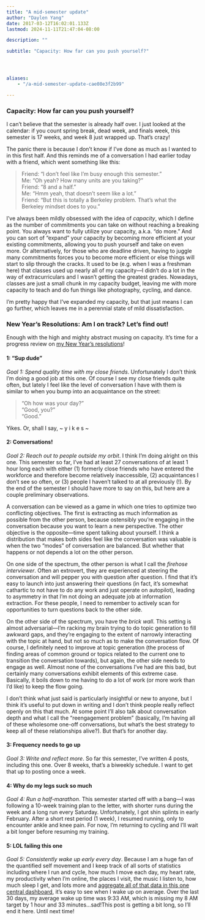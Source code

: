 ```yaml
---
title: "A mid-semester update"
author: "Daylen Yang"
date: 2017-03-12T16:02:01.133Z
lastmod: 2024-11-11T21:47:04-08:00

description: ""

subtitle: "Capacity: How far can you push yourself?"




aliases:
    - "/a-mid-semester-update-cae08e3f2b99"

---
```


### Capacity: How far can you push yourself?

I can’t believe that the semester is already half over. I just looked at the calendar: if you count spring break, dead week, and finals week, this semester is 17 weeks, and week 8 just wrapped up. That’s crazy!

The panic there is because I don’t know if I’ve done as much as I wanted to in this first half. And this reminds me of a conversation I had earlier today with a friend, which went something like this:
> Friend: “I don’t feel like I’m busy enough this semester.”  
> Me: “Oh yeah? How many units are you taking?”  
> Friend: “8 and a half.”  
> Me: “Hmm yeah, that doesn’t seem like a lot.”  
> Friend: “But this is totally a Berkeley problem. That’s what the Berkeley mindset does to you.”

I’ve always been mildly obsessed with the idea of _capacity_, which I define as the number of commitments you can take on without reaching a breaking point. You always want to fully utilize your capacity, a.k.a. “do more.” And you can sort of “expand” your capacity by becoming more efficient at your existing commitments, allowing you to push yourself and take on even more. Or alternatively, for those who are deadline driven, having to juggle many commitments forces you to become more efficient or else things will start to slip through the cracks. It used to be (e.g. when I was a freshman here) that classes used up nearly all of my capacity—I didn’t do a lot in the way of extracurriculars and I wasn’t getting the greatest grades. Nowadays, classes are just a small chunk in my capacity budget, leaving me with more capacity to teach and do fun things like photography, cycling, and dance.

I’m pretty happy that I’ve expanded my capacity, but that just means I can go further, which leaves me in a perennial state of mild dissatisfaction.

### New Year’s Resolutions: Am I on track? Let’s find out!

Enough with the high and mighty abstract musing on capacity. It’s time for a progress review on [my New Year’s resolutions](https://medium.com/@daylenyang/goals-for-my-last-semester-at-berkeley-318dac1d14d5#.vr34jueok)!

#### 1: “Sup dude”

_Goal 1: Spend quality time with my close friends_. Unfortunately I don’t think I’m doing a good job at this one. Of course I see my close friends quite often, but lately I feel like the level of conversation I have with them is similar to when you bump into an acquaintance on the street:
> “Oh how was your day?”  
> “Good, you?”  
> “Good.”

Yikes. Or, shall I say, ~ y i k e s ~

#### 2: Conversations!

_Goal 2: Reach out to people outside my orbit_. I think I’m doing alright on this one. This semester so far, I’ve had at least 27 conversations of at least 1 hour long each with either (1) formerly close friends who have entered the workforce and therefore become relatively inaccessible, (2) acquaintances I don’t see so often, or (3) people I haven’t talked to at all previously (!). By the end of the semester I should have more to say on this, but here are a couple preliminary observations.

A conversation can be viewed as a game in which one tries to optimize two conflicting objectives. The first is extracting as much information as possible from the other person, because ostensibly you’re engaging in the conversation because you want to learn a new perspective. The other objective is the opposite—time spent talking about yourself. I think a distribution that makes both sides feel like the conversation was valuable is when the two “modes” of conversation are balanced. But whether that happens or not depends a lot on the other person.

On one side of the spectrum, the other person is what I call the _firehose interviewer_. Often an extrovert, they are experienced at steering the conversation and will pepper you with question after question. I find that it’s easy to launch into just answering their questions (in fact, it’s somewhat cathartic to not have to do any work and just operate on autopilot), leading to asymmetry in that I’m not doing an adequate job at information extraction. For these people, I need to remember to actively scan for opportunities to turn questions back to the other side.

On the other side of the spectrum, you have the _brick wall_. This setting is almost adversarial—I’m racking my brain trying to do topic generation to fill awkward gaps, and they’re engaging to the extent of narrowly interacting with the topic at hand, but not so much as to make the conversation flow. Of course, I definitely need to improve at topic generation (the process of finding areas of common ground or topics related to the current one to transition the conversation towards), but again, the other side needs to engage as well. Almost none of the conversations I’ve had are this bad, but certainly many conversations exhibit elements of this extreme case. Basically, it boils down to me having to do a lot of work (or more work than I’d like) to keep the flow going.

I don’t think what just said is particularly insightful or new to anyone, but I think it’s useful to put down in writing and I don’t think people really reflect openly on this that much. At some point I’ll also talk about conversation depth and what I call the “reengagement problem” (basically, I’m having all of these wholesome one-off conversations, but what’s the best strategy to keep all of these relationships alive?). But that’s for another day.

#### 3: Frequency needs to go up

_Goal 3: Write and reflect more_. So far this semester, I’ve written 4 posts, including this one. Over 8 weeks, that’s a biweekly schedule. I want to get that up to posting once a week.

#### 4: Why do my legs suck so much

_Goal 4: Run a half-marathon_. This semester started off with a bang—I was following a 10-week training plan to the letter, with shorter runs during the week and a long run every Saturday. Unfortunately, I got shin splints in early February. After a short rest period (1 week), I resumed running, only to encounter ankle and knee pain. For now, I’m returning to cycling and I’ll wait a bit longer before resuming my training.

#### 5: LOL failing this one

_Goal 5: Consistently wake up early every day_. Because I am a huge fan of the quantified self movement and I keep track of all sorts of statistics including where I run and cycle, how much I move each day, my heart rate, my productivity when I’m online, the places I visit, the music I listen to, how much sleep I get, and lots more and [aggregate all of that data in this one central dashboard](http://life.daylen.com), it’s easy to see when I wake up on average. Over the last 30 days, my average wake up time was 9:33 AM, which is missing my 8 AM target by 1 hour and 33 minutes…sad!This post is getting a bit long, so I’ll end it here. Until next time!
